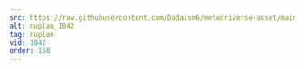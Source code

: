 ```yaml
---
src: https://raw.githubusercontent.com/Dadaism6/metadriverse-asset/main/script-nuplan-output-newcompressed/nuplan_1042.mp4
alt: nuplan_1042
tag: nuplan
vid: 1042
order: 168
---
```

